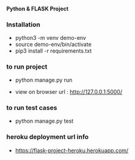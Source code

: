 #### Python & FLASK Project


### Installation
- python3 -m venv demo-env
- source demo-env/bin/activate
- pip3 install -r requirements.txt

### to run project
- python manage.py run

- view on browser url : http://127.0.0.1:5000/
    
### to run test cases
- python manage.py test

### heroku deployment url info
- https://flask-project-heroku.herokuapp.com/
